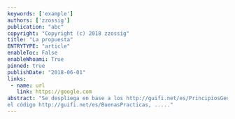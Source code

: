 ```yaml
---
keywords: ['example']
authors: ['zzossig']
publication: "abc"
copyright: "Copyright (c) 2018 zzossig"
title: "La propuesta"
ENTRYTYPE: "article"
enableToc: False
enableWhoami: True
pinned: true
publishDate: "2018-06-01"
links:
 - name: url
   link: https://google.com
abstract: "Se despliega en base a los http://guifi.net/es/PrincipiosGenerales bajo
el código http://guifi.net/es/BuenasPracticas, ....."
---
```

